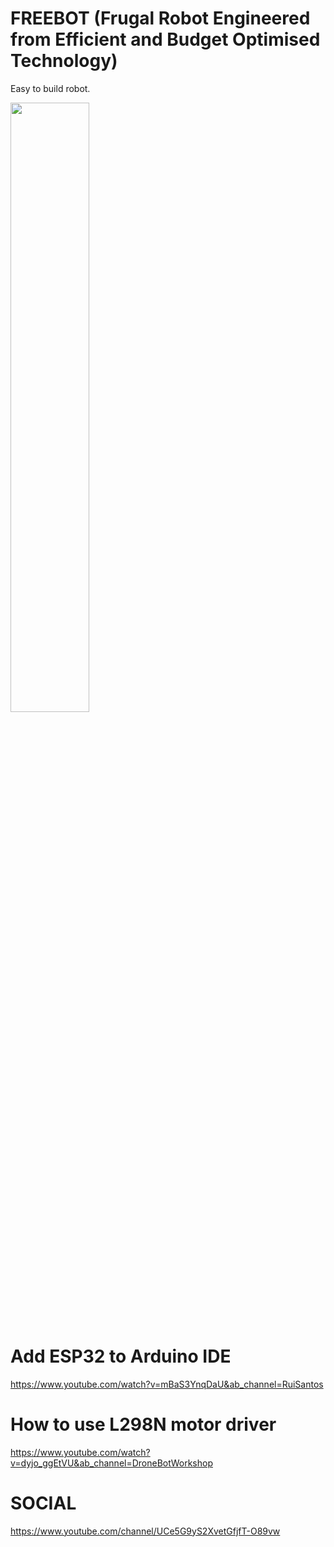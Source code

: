 # FREEBOT (Frugal Robot Engineered from Efficient and Budget Optimised Technology)
Easy to build robot.

<img src="https://github.com/sastejugaad/FREEBOT/blob/main/Circuit_diagram_v1.png" width="50%" height="50%">

# Add ESP32 to Arduino IDE
https://www.youtube.com/watch?v=mBaS3YnqDaU&ab_channel=RuiSantos

# How to use L298N motor driver
https://www.youtube.com/watch?v=dyjo_ggEtVU&ab_channel=DroneBotWorkshop

# SOCIAL
https://www.youtube.com/channel/UCe5G9yS2XvetGfjfT-O89vw
